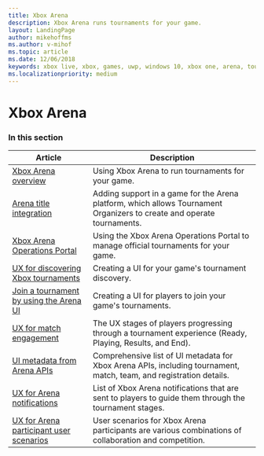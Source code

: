 ```yaml
---
title: Xbox Arena
description: Xbox Arena runs tournaments for your game.
layout: LandingPage
author: mikehoffms
ms.author: v-mihof
ms.topic: article
ms.date: 12/06/2018
keywords: xbox live, xbox, games, uwp, windows 10, xbox one, arena, tournament, ux
ms.localizationpriority: medium
---
```


# Xbox Arena


### In this section

| Article | Description |
|---------|-------------|
| [Xbox Arena overview](live-arena-overview.md) | Using Xbox Arena to run tournaments for your game. |
| [Arena title integration](live-arena-title-integration.md) | Adding support in a game for the Arena platform, which allows Tournament Organizers to create and operate tournaments. |
| [Xbox Arena Operations Portal](live-arena-operations-portal.md) | Using the Xbox Arena Operations Portal to manage official tournaments for your game. |
| [UX for discovering Xbox tournaments](live-discovering-xbox-tournaments.md) | Creating a UI for your game's tournament discovery. |
| [Join a tournament by using the Arena UI](live-arena-ux-join-tournament.md) | Creating a UI for players to join your game's tournaments. |
| [UX for match engagement](live-arena-ux-match-engagement.md) | The UX stages of players progressing through a tournament experience (Ready, Playing, Results, and End). |
| [UI metadata from Arena APIs](live-arena-apis-metadata.md) | Comprehensive list of UI metadata for Xbox Arena APIs, including tournament, match, team, and registration details. |
| [UX for Arena notifications](live-arena-notifications.md) | List of Xbox Arena notifications that are sent to players to guide them through the tournament stages. |
| [UX for Arena participant user scenarios](live-arena-user-scenarios.md) | User scenarios for Xbox Arena participants are various combinations of collaboration and competition. |

